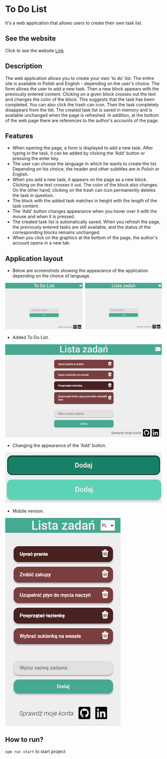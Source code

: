 # To Do List

It's a web application that allows users to create their own task list.

## See the website

Click to see the website
[Link](https://weronikaczepiela.github.io/to-do-list/)

## Description

The web application allows you to create your own 'to do' list. The entire site is available in Polish and English - depending on the user's choice. The form allows the user to add a new task. Then a new block appears with the previously entered content. Clicking on a given block crosses out the text and changes the color of the block. This suggests that the task has been completed. You can also click the trash can icon. Then the task completely disappears from the list.
The created task list is saved in memory and is available unchanged when the page is refreshed.
In addition, at the bottom of the web page there are references to the author's accounts of the page.

## Features

* When opening the page, a form is displayed to add a new task. After typing in the task, it can be added by clicking the 'Add' button or pressing the enter key.
* The user can choose the language in which he wants to create the list. Depending on his choice, the header and other subtitles are in Polish or English.
* When you add a new task, it appears on the page as a new block. Clicking on the text crosses it out.  The color of the block also changes. On the other hand, clicking on the trash can icon permanently deletes the task in question.
* The block with the added task matches in height with the length of the task content.
* The 'Add' button changes appearance when you hover over it with the mouse and when it is pressed.
* The created task list is automatically saved. When you refresh the page, the previously entered tasks are still available, and the status of the corresponding blocks remains unchanged.
* When you click on the graphics at the bottom of the page, the author's account opens in a new tab.

## Application layout

* Below are screenshots showing the appearance of the application depending on the choice of language.

<img src="./images/start.png"/>

* Added To Do List.

<img src="./images/list.png"/>

* Changing the appearance of the 'Add' button.

<img src="./images/button.png"/>

* Mobile version. 

<img src="./images/mobile.png"/>

## How to run?
`npm run start` to start project 